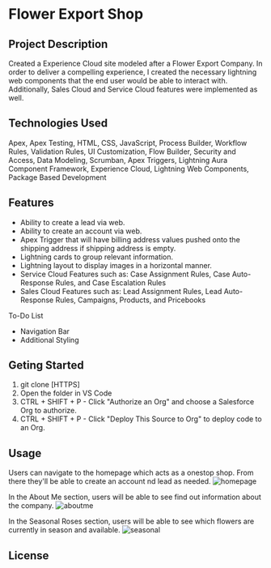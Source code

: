 # Flower Export Shop


## Project Description

Created a Experience Cloud site modeled after a Flower Export Company. In order to deliver a compelling experience, I created the necessary lightning web components that the end user would be able to interact with. Additionally, Sales Cloud and Service Cloud features were implemented as well.


## Technologies Used

Apex, Apex Testing, HTML, CSS, JavaScript, Process Builder, Workflow Rules, Validation Rules, UI Customization, Flow Builder, Security and Access, Data Modeling, Scrumban, Apex Triggers, Lightning Aura Component Framework, Experience Cloud, Lightning Web Components, Package Based Development

## Features

- Ability to create a lead via web.
- Ability to create an account via web.
- Apex Trigger that will have billing address values pushed onto the shipping address if shipping address is empty.
- Lightning cards to group relevant information.
- Lightning layout to display images in a horizontal manner.
- Service Cloud Features such as: Case Assignment Rules, Case Auto-Response Rules, and Case Escalation Rules
- Sales Cloud Features such as: Lead Assignment Rules, Lead Auto-Response Rules, Campaigns, Products, and Pricebooks

To-Do List
- Navigation Bar
- Additional Styling

## Geting Started
1. git clone [HTTPS]
2. Open the folder in VS Code
3. CTRL + SHIFT + P - Click "Authorize an Org" and choose a Salesforce Org to authorize.
4. CTRL + SHIFT + P - Click "Deploy This Source to Org" to deploy code to an Org.
  
## Usage
Users can navigate to the homepage which acts as a onestop shop. From there they'll be able to create an account nd lead as needed.
![homepage](https://user-images.githubusercontent.com/29414102/145577975-3735e888-2a77-4835-8dcd-10a6665fa1b2.png)
  
  In the About Me section, users will be able to see find out information about the company.
![aboutme](https://user-images.githubusercontent.com/29414102/145578176-3b62b70c-2d21-4d45-9fc6-ce6c620ed180.png)
  
  In the Seasonal Roses section, users will be able to see which flowers are currently in season and available.
![seasonal](https://user-images.githubusercontent.com/29414102/145578187-15f8566c-4a77-4e28-9fc4-3b55dbcd8db1.png)

## License
